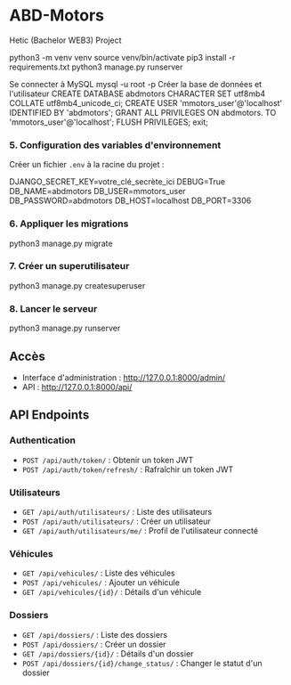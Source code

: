 # ABD-Motors
Hetic (Bachelor WEB3) Project

python3 -m venv venv
source venv/bin/activate
pip3 install -r requirements.txt
python3 manage.py runserver

Se connecter à MySQL
mysql -u root -p
Créer la base de données et l'utilisateur
CREATE DATABASE abdmotors CHARACTER SET utf8mb4 COLLATE utf8mb4_unicode_ci;
CREATE USER 'mmotors_user'@'localhost' IDENTIFIED BY 'abdmotors';
GRANT ALL PRIVILEGES ON abdmotors. TO 'mmotors_user'@'localhost';
FLUSH PRIVILEGES;
exit;


### 5. Configuration des variables d'environnement
Créer un fichier `.env` à la racine du projet :

DJANGO_SECRET_KEY=votre_clé_secrète_ici
DEBUG=True
DB_NAME=abdmotors
DB_USER=mmotors_user
DB_PASSWORD=abdmotors
DB_HOST=localhost
DB_PORT=3306

### 6. Appliquer les migrations

python3 manage.py migrate


### 7. Créer un superutilisateur
python3 manage.py createsuperuser


### 8. Lancer le serveur

python3 manage.py runserver


## Accès
- Interface d'administration : http://127.0.0.1:8000/admin/
- API : http://127.0.0.1:8000/api/

## API Endpoints

### Authentication
- `POST /api/auth/token/` : Obtenir un token JWT
- `POST /api/auth/token/refresh/` : Rafraîchir un token JWT

### Utilisateurs
- `GET /api/auth/utilisateurs/` : Liste des utilisateurs
- `POST /api/auth/utilisateurs/` : Créer un utilisateur
- `GET /api/auth/utilisateurs/me/` : Profil de l'utilisateur connecté

### Véhicules
- `GET /api/vehicules/` : Liste des véhicules
- `POST /api/vehicules/` : Ajouter un véhicule
- `GET /api/vehicules/{id}/` : Détails d'un véhicule

### Dossiers
- `GET /api/dossiers/` : Liste des dossiers
- `POST /api/dossiers/` : Créer un dossier
- `GET /api/dossiers/{id}/` : Détails d'un dossier
- `POST /api/dossiers/{id}/change_status/` : Changer le statut d'un dossier